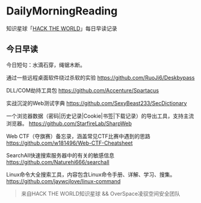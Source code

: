 # DailyMorningReading

知识星球「[HACK THE WORLD](https://public.zsxq.com/groups/225824414251.html)」每日早读记录

## 今日早读

今日短句：水滴石穿，绳锯木断。

通过一些远程桌面软件绕过杀软的实验
https://github.com/RuoJi6/Deskbypass

DLL/COM劫持工具包
https://github.com/Accenture/Spartacus

实战沉淀的Web测试字典
https://github.com/SexyBeast233/SecDictionary

一个浏览器数据（密码|历史记录|Cookie|书签|下载记录）的导出工具，支持主流浏览器。
https://github.com/StarfireLab/SharpWeb

Web CTF（夺旗赛）备忘录，涵盖常见CTF比赛中遇到的思路
https://github.com/w181496/Web-CTF-Cheatsheet

SearchAll快速搜索服务器中的有关的敏感信息
https://github.com/Naturehi666/searchall

Linux命令大全搜索工具，内容包含Linux命令手册、详解、学习、搜集。
https://github.com/jaywcjlove/linux-command

> 来自HACK THE WORLD知识星球 && OverSpace凌驭空间安全团队

